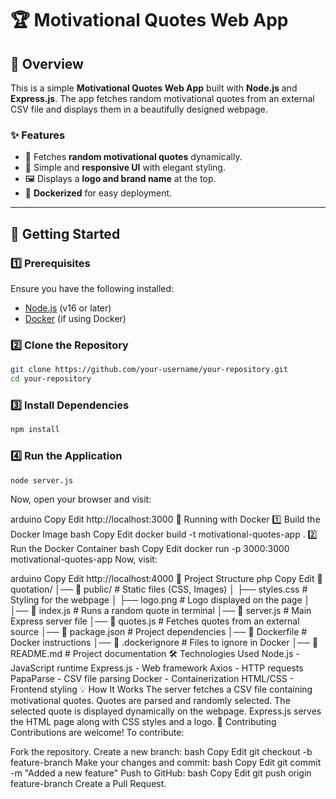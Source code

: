 # 🏆 Motivational Quotes Web App

## 🌟 Overview
This is a simple **Motivational Quotes Web App** built with **Node.js** and **Express.js**. The app fetches random motivational quotes from an external CSV file and displays them in a beautifully designed webpage.

### ✨ Features
- 📝 Fetches **random motivational quotes** dynamically.
- 🎨 Simple and **responsive UI** with elegant styling.
- 🖼️ Displays a **logo and brand name** at the top.
- 🚀 **Dockerized** for easy deployment.

---

## 🚀 Getting Started

### **1️⃣ Prerequisites**
Ensure you have the following installed:
- [Node.js](https://nodejs.org/) (v16 or later)
- [Docker](https://www.docker.com/get-started) (if using Docker)

### **2️⃣ Clone the Repository**
```bash
git clone https://github.com/your-username/your-repository.git
cd your-repository
```
### **3️⃣ Install Dependencies**
```bash
npm install
```
### **4️⃣ Run the Application**
```bash
node server.js
```
Now, open your browser and visit:

arduino
Copy
Edit
http://localhost:3000
🐳 Running with Docker
1️⃣ Build the Docker Image
bash
Copy
Edit
docker build -t motivational-quotes-app .
2️⃣ Run the Docker Container
bash
Copy
Edit
docker run -p 3000:3000 motivational-quotes-app
Now, visit:

arduino
Copy
Edit
http://localhost:4000
📂 Project Structure
php
Copy
Edit
📂 quotation/
│── 📂 public/           # Static files (CSS, Images)
│   ├── styles.css       # Styling for the webpage
│   ├── logo.png         # Logo displayed on the page
│
│── 📜 index.js          # Runs a random quote in terminal
│── 📜 server.js         # Main Express server file
│── 📜 quotes.js         # Fetches quotes from an external source
│── 📜 package.json      # Project dependencies
│── 📜 Dockerfile        # Docker instructions
│── 📜 .dockerignore     # Files to ignore in Docker
│── 📜 README.md         # Project documentation
🛠️ Technologies Used
Node.js - JavaScript runtime
Express.js - Web framework
Axios - HTTP requests
PapaParse - CSV file parsing
Docker - Containerization
HTML/CSS - Frontend styling
💡 How It Works
The server fetches a CSV file containing motivational quotes.
Quotes are parsed and randomly selected.
The selected quote is displayed dynamically on the webpage.
Express.js serves the HTML page along with CSS styles and a logo.
🤝 Contributing
Contributions are welcome! To contribute:

Fork the repository.
Create a new branch:
bash
Copy
Edit
git checkout -b feature-branch
Make your changes and commit:
bash
Copy
Edit
git commit -m "Added a new feature"
Push to GitHub:
bash
Copy
Edit
git push origin feature-branch
Create a Pull Request.